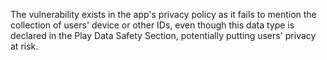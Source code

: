 The vulnerability exists in the app's privacy policy as it fails to mention the collection of users' device or other IDs, even though this data type is declared in the Play Data Safety Section, potentially putting users' privacy at risk.